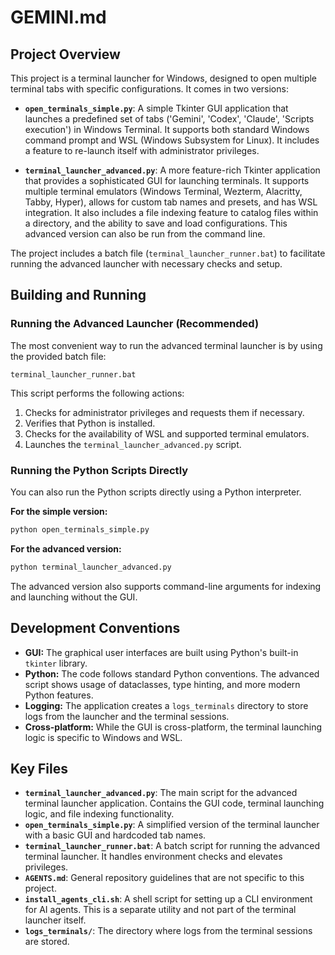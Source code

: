 # GEMINI.md

## Project Overview

This project is a terminal launcher for Windows, designed to open multiple terminal tabs with specific configurations. It comes in two versions:

*   **`open_terminals_simple.py`**: A simple Tkinter GUI application that launches a predefined set of tabs ('Gemini', 'Codex', 'Claude', 'Scripts execution') in Windows Terminal. It supports both standard Windows command prompt and WSL (Windows Subsystem for Linux). It includes a feature to re-launch itself with administrator privileges.

*   **`terminal_launcher_advanced.py`**: A more feature-rich Tkinter application that provides a sophisticated GUI for launching terminals. It supports multiple terminal emulators (Windows Terminal, Wezterm, Alacritty, Tabby, Hyper), allows for custom tab names and presets, and has WSL integration. It also includes a file indexing feature to catalog files within a directory, and the ability to save and load configurations. This advanced version can also be run from the command line.

The project includes a batch file (`terminal_launcher_runner.bat`) to facilitate running the advanced launcher with necessary checks and setup.

## Building and Running

### Running the Advanced Launcher (Recommended)

The most convenient way to run the advanced terminal launcher is by using the provided batch file:

```batch
terminal_launcher_runner.bat
```

This script performs the following actions:
1.  Checks for administrator privileges and requests them if necessary.
2.  Verifies that Python is installed.
3.  Checks for the availability of WSL and supported terminal emulators.
4.  Launches the `terminal_launcher_advanced.py` script.

### Running the Python Scripts Directly

You can also run the Python scripts directly using a Python interpreter.

**For the simple version:**

```bash
python open_terminals_simple.py
```

**For the advanced version:**

```bash
python terminal_launcher_advanced.py
```

The advanced version also supports command-line arguments for indexing and launching without the GUI.

## Development Conventions

*   **GUI:** The graphical user interfaces are built using Python's built-in `tkinter` library.
*   **Python:** The code follows standard Python conventions. The advanced script shows usage of dataclasses, type hinting, and more modern Python features.
*   **Logging:** The application creates a `logs_terminals` directory to store logs from the launcher and the terminal sessions.
*   **Cross-platform:** While the GUI is cross-platform, the terminal launching logic is specific to Windows and WSL.

## Key Files

*   **`terminal_launcher_advanced.py`**: The main script for the advanced terminal launcher application. Contains the GUI code, terminal launching logic, and file indexing functionality.
*   **`open_terminals_simple.py`**: A simplified version of the terminal launcher with a basic GUI and hardcoded tab names.
*   **`terminal_launcher_runner.bat`**: A batch script for running the advanced terminal launcher. It handles environment checks and elevates privileges.
*   **`AGENTS.md`**: General repository guidelines that are not specific to this project.
*   **`install_agents_cli.sh`**: A shell script for setting up a CLI environment for AI agents. This is a separate utility and not part of the terminal launcher itself.
*   **`logs_terminals/`**: The directory where logs from the terminal sessions are stored.
